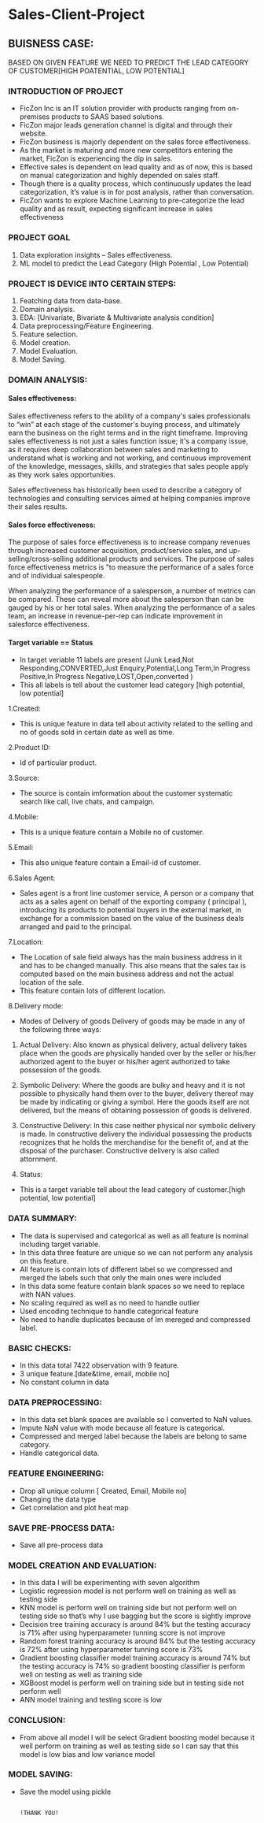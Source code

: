# Sales-Client-Project

## BUISNESS CASE: 
BASED ON GIVEN FEATURE WE NEED TO PREDICT THE LEAD CATEGORY OF CUSTOMER[HIGH POATENTIAL, LOW POTENTIAL]

### INTRODUCTION OF PROJECT
* FicZon Inc is an IT solution provider with products ranging from on-premises products to SAAS based solutions. 
* FicZon major leads generation channel is digital and through their website. 
* FicZon business is majorly dependent on the sales force effectiveness. 
* As the market is maturing and more new competitors entering the market, FicZon is experiencing the dip in sales. 
* Effective sales is dependent on lead quality and as of now, this is based on manual categorization and highly depended on sales staff. 
* Though there is a quality process, which continuously updates the lead categorization, it’s value is in for post analysis, rather than conversation.
* FicZon wants to explore Machine Learning to pre-categorize the lead quality and as result, expecting significant increase in sales effectiveness

### PROJECT GOAL
1. Data exploration insights – Sales effectiveness.
2. ML model to predict the Lead Category (High Potential , Low Potential)

### PROJECT IS DEVICE INTO CERTAIN STEPS:
1. Featching data from data-base.
2. Domain analysis.
3. EDA: [Univariate, Bivariate & Multivariate analysis condition]
4. Data preprocessing/Feature Engineering.
5. Feature selection.
6. Model creation.
7. Model Evaluation.
8. Model Saving.

### DOMAIN ANALYSIS:

#### Sales effectiveness:
Sales effectiveness refers to the ability of a company's sales professionals to “win” at each stage of the customer's buying process, and ultimately earn the business on the right terms and in the right timeframe. Improving sales effectiveness is not just a sales function issue; it's a company issue, as it requires deep collaboration between sales and marketing to understand what is working and not working, and continuous improvement of the knowledge, messages, skills, and strategies that sales people apply as they work sales opportunities.

Sales effectiveness has historically been used to describe a category of technologies and consulting services aimed at helping companies improve their sales results.

#### Sales force effectiveness:
The purpose of sales force effectiveness is to increase company revenues through increased customer acquisition, product/service sales, and up-selling/cross-selling additional products and services. The purpose of sales force effectiveness metrics is "to measure the performance of a sales force and of individual salespeople.

When analyzing the performance of a salesperson, a number of metrics can be compared. These can reveal more about the salesperson than can be gauged by his or her total sales. When analyzing the performance of a sales team, an increase in revenue-per-rep can indicate improvement in salesforce effectiveness.

#### Target variable == Status
* In target veriable 11 labels are present (Junk Lead,Not Responding,CONVERTED,Just Enquiry,Potential,Long Term,In Progress Positive,In Progress Negative,LOST,Open,converted ) 
* This all labels is tell about the customer lead category [high potential, low potential] 

1.Created:
* This is unique feature in data tell about activity related to the selling and no of goods sold in certain date as well as time.

2.Product ID:
* Id of particular product.

3.Source:
* The source is contain imformation about the customer systematic search like call, live chats, and campaign.

4.Mobile:
* This is a unique feature contain a Mobile no of customer.


5.Email:
* This also unique feature contain a Email-id of customer.


6.Sales Agent:
* Sales agent is a front line customer service, A person or a company that acts as a sales agent on behalf of the exporting company ( principal ), introducing its products to potential buyers in the external market, in exchange for a commission based on the value of the business deals arranged and paid to the principal.

7.Location:
* The Location of sale field always has the main business address in it and has to be changed manually. This also means that the sales tax is computed based on the main business address and not the actual location of the sale.
* This feature contain lots of different location.

8.Delivery mode:
* Modes of Delivery of goods Delivery of goods may be made in any of the following three ways: 
1. Actual Delivery: Also known as physical delivery, actual delivery takes place when the goods are physically handed over by the seller or his/her authorized agent to the buyer or his/her agent authorized to take possession of the goods.

2. Symbolic Delivery: Where the goods are bulky and heavy and it is not possible to physically hand them over to the buyer, delivery thereof may be made by indicating or giving a symbol. Here the goods itself are not delivered, but the means of obtaining possession of goods is delivered.

3. Constructive Delivery: In this case neither physical nor symbolic delivery is made. In constructive delivery the individual possessing the products recognizes that he holds the merchandise for the benefit of, and at the disposal of the purchaser. Constructive delivery is also called attornment.


9. Status:
* This is a target variable tell about the lead category of customer.[high potential, low potential]


### DATA SUMMARY:
* The data is supervised and categorical as well as all feature is nominal including target variable.
* In this data three feature are unique so we can not perform any analysis on this feature.
* All feature is contain lots of different label so we compressed and merged the labels such that only the main ones were included
* In this data some feature contain blank spaces so we need to replace with NAN values.
* No scaling required as well as no need to handle outlier
* Used encoding technique to handle categorical feature
* No need to handle duplicates because of Im mereged and compressed label.

### BASIC CHECKS:
*	In this data total 7422 observation with 9 feature.
*	3 unique feature.[date&time, email, mobile no]
*	No constant column in data

### DATA PREPROCESSING:
*	In this data set blank spaces are available so I converted to NaN values.
*	Impute NaN value with mode because all feature is categorical.
*	Compressed and merged label because the labels are belong to same category.
*	Handle categorical data.

### FEATURE ENGINEERING:
*	Drop all unique column [ Created, Email, Mobile no]
*	Changing the data type 
*	Get correlation and plot heat map

### SAVE PRE-PROCESS DATA:
*	Save all pre-process data









### MODEL CREATION AND EVALUATION:
*	In this data I will be experimenting with seven algorithm
*	Logistic regression model is not perform well on training as well as testing side
*	KNN model is perform well on training side but not perform well on testing side so that’s why I use bagging but the score is sightly improve
*	Decision tree training accuracy is around 84% but the testing accuracy is 71% after using hyperparameter tunning score is not improve
*	Random forest training accuracy is around 84% but the testing accuracy is 72% after using hyperparameter tunning score is 73% 
*	Gradient boosting classifier model training accuracy is around 74% but the testing accuracy is 74% so gradient boosting classifier is perform well on testing as well as training side
*	XGBoost model is perform well on training side but in testing side not perform well
*	ANN model training and testing score is low

### CONCLUSION:
*	From above all model I will be select Gradient boosting model because it well perform on training as well as testing side so I can say that this model is low bias and low variance model 

### MODEL SAVING:
*	Save the model using pickle 





                                                                       !THANK YOU!



